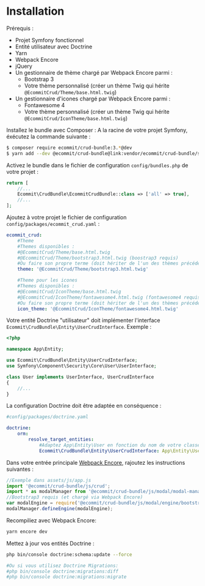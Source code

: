 # Installation

Prérequis :
* Projet Symfony fonctionnel
* Entité utilisateur avec Doctrine
* Yarn
* Webpack Encore
* jQuery
* Un gestionnaire de thème chargé par Webpack Encore parmi :
    * Bootstrap 3
    * Votre thème personnalisé (créer un thème Twig qui hérite `@EcommitCrud/Theme/base.html.twig`)
* Un gestionnaire d'icones chargé par Webpack Encore parmi :
    * Fontawesome 4
    * Votre thème personnalisé (créer un thème Twig qui hérite `@EcommitCrud/IconTheme/base.html.twig`)

Installez le bundle avec Composer : A la racine de votre projet Symfony, éxécutez la commande suivante :

```bash
$ composer require ecommit/crud-bundle:3.*@dev
$ yarn add --dev @ecommit/crud-bundle@link:vendor/ecommit/crud-bundle/src/Resources/assets
```

Activez le bundle dans le fichier de configuration `config/bundles.php` de votre projet :

```php
return [
    //...
    Ecommit\CrudBundle\EcommitCrudBundle::class => ['all' => true],
    //...
];
```

Ajoutez à votre projet le fichier de configuration `config/packages/ecommit_crud.yaml` :

```yaml
ecommit_crud:
    #Theme
    #Themes disponibles :
    #@EcommitCrud/Theme/base.html.twig
    #@EcommitCrud/Theme/bootstrap3.html.twig (boostrap3 requis)
    #Ou faire son propre terme (doit hériter de l'un des thèmes précédents)
    theme: '@EcommitCrud/Theme/bootstrap3.html.twig'

    #Theme pour les icones
    #Themes disponibles :
    #@EcommitCrud/IconTheme/base.html.twig
    #@EcommitCrud/IconTheme/fontawesome4.html.twig (fontawesome4 requis)
    #Ou faire son propre terme (doit hériter de l'un des thèmes précédents)
    icon_theme: '@EcommitCrud/IconTheme/fontawesome4.html.twig'
```

Votre entité Doctrine "utilisateur" doit implémenter l'interface `Ecommit\CrudBundle\Entity\UserCrudInterface`. Exemple :

```php
<?php

namespace App\Entity;

use Ecommit\CrudBundle\Entity\UserCrudInterface;
use Symfony\Component\Security\Core\User\UserInterface;

class User implements UserInterface, UserCrudInterface
{
    //...
}
```

La configuration Doctrine doit être adaptée en conséquence :

```yaml
#config/packages/doctrine.yaml

doctrine:
    orm:
        resolve_target_entities:
            #Adaptez App\Entity\User en fonction du nom de votre classe utilisateur
            Ecommit\CrudBundle\Entity\UserCrudInterface: App\Entity\User
```

Dans votre entrée principale [Webpack Encore](https://symfony.com/doc/current/frontend.html), rajoutez les instructions suivantes :

```js
//Exemple dans assets/js/app.js
import '@ecommit/crud-bundle/js/crud';
import * as modalManager from '@ecommit/crud-bundle/js/modal/modal-manager';
//Bootstrap3 requis (et chargé via Webpack Encore)
var modalEngine = require('@ecommit/crud-bundle/js/modal/engine/bootstrap3');
modalManager.defineEngine(modalEngine);
```

Recompiliez avec Webpack Encore:

```bash
yarn encore dev
```

Mettez à jour vos entités Doctrine :

```bash
php bin/console doctrine:schema:update --force

#Ou si vous utilisez Doctrine Migrations:
#php bin/console doctrine:migrations:diff
#php bin/console doctrine:migrations:migrate
```
